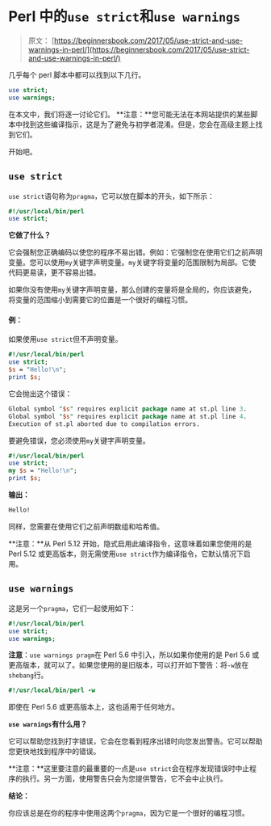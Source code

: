 # Perl 中的`use strict`和`use warnings`

> 原文： [https://beginnersbook.com/2017/05/use-strict-and-use-warnings-in-perl/](https://beginnersbook.com/2017/05/use-strict-and-use-warnings-in-perl/)

几乎每个 perl 脚本中都可以找到以下几行。

```perl
use strict;
use warnings;
```

在本文中，我们将逐一讨论它们。
**注意：**您可能无法在本网站提供的某些脚本中找到这些编译指示，这是为了避免与初学者混淆。但是，您会在高级主题上找到它们。

开始吧。

## `use strict`

`use strict`语句称为`pragma`，它可以放在脚本的开头，如下所示：

```perl
#!/usr/local/bin/perl 
use strict;
```

**它做了什么？**

它会强制您正确编码以使您的程序不易出错。例如：它强制您在使用它们之前声明变量。您可以使用`my`关键字声明变量。`my`关键字将变量的范围限制为局部。它使代码更易读，更不容易出错。

如果你没有使用`my`关键字声明变量，那么创建的变量将是全局的，你应该避免，将变量的范围缩小到需要它的位置是一个很好的编程习惯。

#### 例：

如果使用`use strict`但不声明变量。

```perl
#!/usr/local/bin/perl 
use strict;
$s = "Hello!\n";
print $s;
```

它会抛出这个错误：

```perl
Global symbol "$s" requires explicit package name at st.pl line 3.
Global symbol "$s" requires explicit package name at st.pl line 4.
Execution of st.pl aborted due to compilation errors.
```

要避免错误，您必须使用`my`关键字声明变量。

```perl
#!/usr/local/bin/perl 
use strict;
my $s = "Hello!\n";
print $s;
```

**输出：**

```perl
Hello!
```

同样，您需要在使用它们之前声明数组和哈希值。

**注意：**从 Perl 5.12 开始，隐式启用此编译指令，这意味着如果您使用的是 Perl 5.12 或更高版本，则无需使用`use strict`作为编译指令，它默认情况下启用。

## `use warnings`

这是另一个`pragma`，它们一起使用如下：

```perl
#!/usr/local/bin/perl 
use strict;
use warnings;
```

**注意**：`use warnings pragm`在 Perl 5.6 中引入，所以如果你使用的是 Perl 5.6 或更高版本，就可以了。如果您使用的是旧版本，可以打开如下警告：将`-w`放在`shebang`行。

```perl
#!/usr/local/bin/perl -w
```

即使在 Perl 5.6 或更高版本上，这也适用于任何地方。

**`use warnings`有什么用？**

它可以帮助您找到打字错误，它会在您看到程序出错时向您发出警告。它可以帮助您更快地找到程序中的错误。

**注意：**这里要注意的最重要的一点是`use strict`会在程序发现错误时中止程序的执行。另一方面，使用警告只会为您提供警告，它不会中止执行。

**结论：**

你应该总是在你的程序中使用这两个`pragma`，因为它是一个很好的编程习惯。